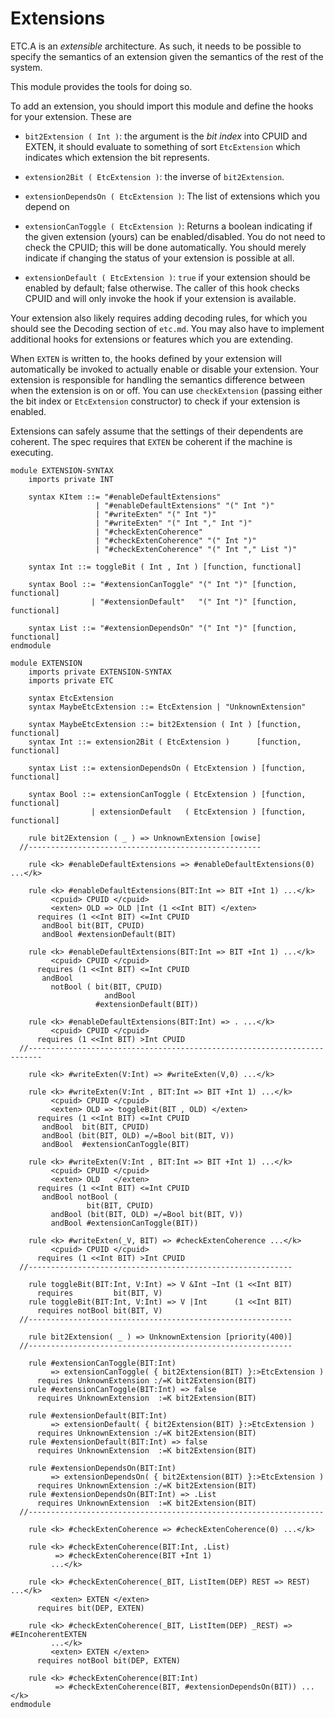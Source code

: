 # Extensions

ETC.A is an _extensible_ architecture. As such, it needs to be possible to
specify the semantics of an extension given the semantics of the rest of the
system.

This module provides the tools for doing so.

To add an extension, you should import this module and define the hooks for your
extension. These are

* `bit2Extension ( Int )`: the argument is the _bit index_ into CPUID and EXTEN,
  it should evaluate to something of sort `EtcExtension` which indicates which
  extension the bit represents.

* `extension2Bit ( EtcExtension )`: the inverse of `bit2Extension`.

* `extensionDependsOn ( EtcExtension )`: The list of extensions which you
  depend on

* `extensionCanToggle ( EtcExtension )`: Returns a boolean indicating if the
  given extension (yours) can be enabled/disabled. You do not need to check
  the CPUID; this will be done automatically. You should merely indicate if
  changing the status of your extension is possible at all.

* `extensionDefault ( EtcExtension )`: `true` if your extension should be
  enabled by default; false otherwise.
  The caller of this hook checks CPUID and will only invoke the hook if
  your extension is available.

Your extension also likely requires adding decoding rules, for which you should
see the Decoding section of `etc.md`. You may also have to implement additional
hooks for extensions or features which you are extending.

When `EXTEN` is written to, the hooks defined by your extension will automatically
be invoked to actually enable or disable your extension. Your extension is
responsible for handling the semantics difference between when the extension is
on or off. You can use `checkExtension` (passing either the bit index or
`EtcExtension` constructor) to check if your extension is enabled.

Extensions can safely assume that the settings of their dependents are coherent.
The spec requires that `EXTEN` be coherent if the machine is executing.

```k
module EXTENSION-SYNTAX
    imports private INT

    syntax KItem ::= "#enableDefaultExtensions"
                   | "#enableDefaultExtensions" "(" Int ")"
                   | "#writeExten" "(" Int ")"
                   | "#writeExten" "(" Int "," Int ")"
                   | "#checkExtenCoherence"
                   | "#checkExtenCoherence" "(" Int ")"
                   | "#checkExtenCoherence" "(" Int "," List ")"

    syntax Int ::= toggleBit ( Int , Int ) [function, functional]

    syntax Bool ::= "#extensionCanToggle" "(" Int ")" [function, functional]
                  | "#extensionDefault"   "(" Int ")" [function, functional]

    syntax List ::= "#extensionDependsOn" "(" Int ")" [function, functional]
endmodule
```

```k
module EXTENSION
    imports private EXTENSION-SYNTAX
    imports private ETC

    syntax EtcExtension
    syntax MaybeEtcExtension ::= EtcExtension | "UnknownExtension"

    syntax MaybeEtcExtension ::= bit2Extension ( Int ) [function, functional]
    syntax Int ::= extension2Bit ( EtcExtension )      [function, functional]

    syntax List ::= extensionDependsOn ( EtcExtension ) [function, functional]

    syntax Bool ::= extensionCanToggle ( EtcExtension ) [function, functional]
                  | extensionDefault   ( EtcExtension ) [function, functional]

    rule bit2Extension ( _ ) => UnknownExtension [owise]
  //----------------------------------------------------

    rule <k> #enableDefaultExtensions => #enableDefaultExtensions(0) ...</k>

    rule <k> #enableDefaultExtensions(BIT:Int => BIT +Int 1) ...</k>
         <cpuid> CPUID </cpuid>
         <exten> OLD => OLD |Int (1 <<Int BIT) </exten>
      requires (1 <<Int BIT) <=Int CPUID
       andBool bit(BIT, CPUID)
       andBool #extensionDefault(BIT)

    rule <k> #enableDefaultExtensions(BIT:Int => BIT +Int 1) ...</k>
         <cpuid> CPUID </cpuid>
      requires (1 <<Int BIT) <=Int CPUID
       andBool
         notBool ( bit(BIT, CPUID)
                     andBool
                   #extensionDefault(BIT))

    rule <k> #enableDefaultExtensions(BIT:Int) => . ...</k>
         <cpuid> CPUID </cpuid>
      requires (1 <<Int BIT) >Int CPUID
  //-------------------------------------------------------------------------

    rule <k> #writeExten(V:Int) => #writeExten(V,0) ...</k>

    rule <k> #writeExten(V:Int , BIT:Int => BIT +Int 1) ...</k>
         <cpuid> CPUID </cpuid>
         <exten> OLD => toggleBit(BIT , OLD) </exten>
      requires (1 <<Int BIT) <=Int CPUID
       andBool  bit(BIT, CPUID)
       andBool (bit(BIT, OLD) =/=Bool bit(BIT, V))
       andBool  #extensionCanToggle(BIT)

    rule <k> #writeExten(V:Int , BIT:Int => BIT +Int 1) ...</k>
         <cpuid> CPUID </cpuid>
         <exten> OLD   </exten>
      requires (1 <<Int BIT) <=Int CPUID
       andBool notBool (
                 bit(BIT, CPUID)
         andBool (bit(BIT, OLD) =/=Bool bit(BIT, V))
         andBool #extensionCanToggle(BIT))

    rule <k> #writeExten(_V, BIT) => #checkExtenCoherence ...</k>
         <cpuid> CPUID </cpuid>
      requires (1 <<Int BIT) >Int CPUID
  //-----------------------------------------------------------

    rule toggleBit(BIT:Int, V:Int) => V &Int ~Int (1 <<Int BIT)
      requires         bit(BIT, V)
    rule toggleBit(BIT:Int, V:Int) => V |Int      (1 <<Int BIT)
      requires notBool bit(BIT, V)
  //-----------------------------------------------------------

    rule bit2Extension( _ ) => UnknownExtension [priority(400)]
  //-----------------------------------------------------------

    rule #extensionCanToggle(BIT:Int) 
         => extensionCanToggle( { bit2Extension(BIT) }:>EtcExtension )
      requires UnknownExtension :/=K bit2Extension(BIT)
    rule #extensionCanToggle(BIT:Int) => false
      requires UnknownExtension  :=K bit2Extension(BIT)

    rule #extensionDefault(BIT:Int)
         => extensionDefault( { bit2Extension(BIT) }:>EtcExtension )
      requires UnknownExtension :/=K bit2Extension(BIT)
    rule #extensionDefault(BIT:Int) => false
      requires UnknownExtension  :=K bit2Extension(BIT)

    rule #extensionDependsOn(BIT:Int)
         => extensionDependsOn( { bit2Extension(BIT) }:>EtcExtension )
      requires UnknownExtension :/=K bit2Extension(BIT)
    rule #extensionDependsOn(BIT:Int) => .List
      requires UnknownExtension  :=K bit2Extension(BIT)
  //------------------------------------------------------------------

    rule <k> #checkExtenCoherence => #checkExtenCoherence(0) ...</k>

    rule <k> #checkExtenCoherence(BIT:Int, .List) 
          => #checkExtenCoherence(BIT +Int 1)
         ...</k>

    rule <k> #checkExtenCoherence(_BIT, ListItem(DEP) REST => REST) ...</k>
         <exten> EXTEN </exten>
      requires bit(DEP, EXTEN)

    rule <k> #checkExtenCoherence(_BIT, ListItem(DEP) _REST) => #EIncoherentEXTEN
         ...</k>
         <exten> EXTEN </exten>
      requires notBool bit(DEP, EXTEN)

    rule <k> #checkExtenCoherence(BIT:Int)
          => #checkExtenCoherence(BIT, #extensionDependsOn(BIT)) ...</k>
endmodule
```
